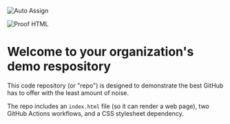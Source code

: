 ![Auto Assign](https://github.com/CyberOpsX-Hub/demo-repository/actions/workflows/auto-assign.yml/badge.svg)

![Proof HTML](https://github.com/CyberOpsX-Hub/demo-repository/actions/workflows/proof-html.yml/badge.svg)

# Welcome to your organization's demo respository
This code repository (or "repo") is designed to demonstrate the best GitHub has to offer with the least amount of noise.

The repo includes an `index.html` file (so it can render a web page), two GitHub Actions workflows, and a CSS stylesheet dependency.
